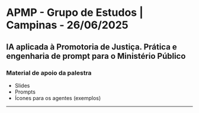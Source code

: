 # APMP - Grupo de Estudos | Campinas - 26/06/2025

## IA aplicada à Promotoria de Justiça. Prática e engenharia de prompt para o Ministério Público

### Material de apoio da palestra

- Slides
- Prompts
- Ícones para os agentes (exemplos)

---